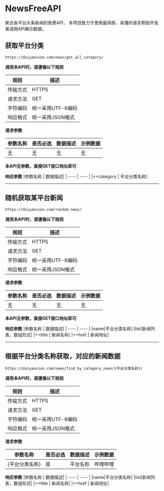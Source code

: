 # NewsFreeAPI
聚合各平台头条新闻的免费API，
本项目致力于使用最简练、易懂的语言帮助开发者调用API展示数据。



## 获取平台分类
`https://duiyanxion.com/news/get_all_category/`

**调用本API时，请遵循以下规则**

|  规则   | 描述  |
|  ----  | ----  |
| 传输方式  | HTTPS |
| 请求方法  | GET |
| 字符编码  | 统一采用UTF-8编码 |
| 响应格式  | 统一采用JSON格式 |
	
**请求参数**

|参数名称 |	是否必选|	数据描述|	示例数据|
|  ----  | ----  | ----  | ----  |
|无|	无|无	|无|

**本API无参数，直接GET接口地址即可**

**响应参数**
|参数名称 |	数据描述|
|  ----  | ----  |
|++category	| 平台分类名称|

___

## 随机获取某平台新闻
`https://duiyanxion.com/random_news/`

**调用本API时，请遵循以下规则**

|  规则   | 描述  |
|  ----  | ----  |
| 传输方式  | HTTPS |
| 请求方法  | GET |
| 字符编码  | 统一采用UTF-8编码 |
| 响应格式  | 统一采用JSON格式 |
	
**请求参数**

|参数名称 |	是否必选|	数据描述|	示例数据|
|  ----  | ----  | ----  | ----  |
|无|	无|无	|无|

**本API无参数，直接GET接口地址即可**

**响应参数**
|参数名称 |	数据描述|
|  ----  | ----  |
|name|平台分类名称|
|list|新闻列表，数组形式|
|++title	| 新闻名称|
|++href	| 新闻地址|

___

## 根据平台分类名称获取，对应的新闻数据
`https://duiyanxion.com/news/find_by_category_news/{平台分类名称}/`

**调用本API时，请遵循以下规则**

|  规则   | 描述  |
|  ----  | ----  |
| 传输方式  | HTTPS |
| 请求方法  | GET |
| 字符编码  | 统一采用UTF-8编码 |
| 响应格式  | 统一采用JSON格式 |
	
**请求参数**

|参数名称 |	是否必选|	数据描述|	示例数据|
|  ----  | ----  | ----  | ----  |
|{平台分类名称}| 是	|平台名称	|哔哩哔哩|

**响应参数**
|参数名称 |	数据描述|
|  ----  | ----  |
|name|平台分类名称|
|list|新闻列表，数组形式|
|++title	| 新闻名称|
|++href	| 新闻地址|
